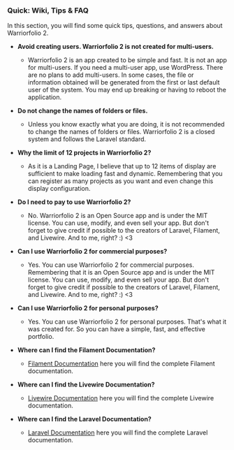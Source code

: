 ### Quick: Wiki, Tips & FAQ

In this section, you will find some quick tips, questions, and answers about Warriorfolio 2.

- **Avoid creating users. Warriorfolio 2 is not created for multi-users.**
  - Warriorfolio 2 is an app created to be simple and fast. It is not an app for multi-users. If you need a multi-user app, use WordPress. There are no plans to add multi-users. In some cases, the file or information obtained will be generated from the first or last default user of the system. You may end up breaking or having to reboot the application.

- **Do not change the names of folders or files.**
  - Unless you know exactly what you are doing, it is not recommended to change the names of folders or files. Warriorfolio 2 is a closed system and follows the Laravel standard.

- **Why the limit of 12 projects in Warriorfolio 2?**
  - As it is a Landing Page, I believe that up to 12 items of display are sufficient to make loading fast and dynamic. Remembering that you can register as many projects as you want and even change this display configuration.

- **Do I need to pay to use Warriorfolio 2?**
  - No. Warriorfolio 2 is an Open Source app and is under the MIT license. You can use, modify, and even sell your app. But don't forget to give credit if possible to the creators of Laravel, Filament, and Livewire. And to me, right? :) <3

- **Can I use Warriorfolio 2 for commercial purposes?**
  - Yes. You can use Warriorfolio 2 for commercial purposes. Remembering that it is an Open Source app and is under the MIT license. You can use, modify, and even sell your app. But don't forget to give credit if possible to the creators of Laravel, Filament, and Livewire. And to me, right? :) <3

- **Can I use Warriorfolio 2 for personal purposes?**
  - Yes. You can use Warriorfolio 2 for personal purposes. That's what it was created for. So you can have a simple, fast, and effective portfolio.

- **Where can I find the Filament Documentation?**
  - [Filament Documentation](https://filamentphp.com/docs) here you will find the complete Filament documentation.

- **Where can I find the Livewire Documentation?**
  - [Livewire Documentation](https://laravel-livewire.com/docs) here you will find the complete Livewire documentation.

- **Where can I find the Laravel Documentation?**
  - [Laravel Documentation](https://laravel.com/docs) here you will find the complete Laravel documentation.